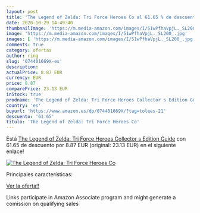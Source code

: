 ```yaml
---
layout: post
title: 'The Legend of Zelda: Tri Force Heroes Co al 61.65 % de descuento'
date: 2020-10-29 14:49:40
thumbnailImage: 'https://m.media-amazon.com/images/I/51wPfhaVpjL._SL200_.jpg'
image: 'https://m.media-amazon.com/images/I/51wPfhaVpjL._SL200_.jpg'
images: [ 'https://m.media-amazon.com/images/I/51wPfhaVpjL._SL200_.jpg' ]
comments: true
category: ofertas
author: ring
slug: '074401669X-es'
description:
actualPrice: 8.87 EUR
currency: EUR
price: 8.87
comparePrice: 23.13 EUR
inStock: true
prodname: 'The Legend of Zelda: Tri Force Heroes Collector s Edition Guide'
country: 'es'
buyurl: 'https://www.amazon.es/dp/074401669X/?tag=tolees-21'
descuento: '61.65'
titulo: 'The Legend of Zelda: Tri Force Heroes Co'
---
```


Está [The Legend of Zelda: Tri Force Heroes Collector s Edition Guide](https://www.amazon.es/dp/074401669X/?tag=tolees-21) con 61.65 de descuento por 8.87 EUR (original: 23.13 EUR) en el siguiente enlace!

[![The Legend of Zelda: Tri Force Heroes Co](https://m.media-amazon.com/images/I/51wPfhaVpjL._SL200_.jpg)](https://www.amazon.es/dp/074401669X/?tag=tolees-21)

Principales características:


[Ver la oferta!!](https://www.amazon.es/dp/074401669X/?tag=tolees-21)

Links participate in Amazon Associate program and might generate a comission on qualifying sales



